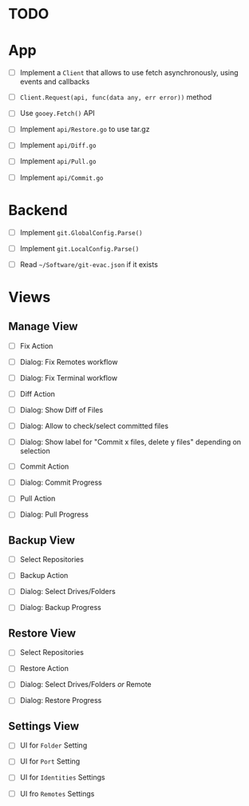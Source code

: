 
# TODO


# App

- [ ] Implement a `Client` that allows to use fetch asynchronously, using events and callbacks
- [ ] `Client.Request(api, func(data any, err error))` method

- [ ] Use `gooey.Fetch()` API
- [ ] Implement `api/Restore.go` to use tar.gz
- [ ] Implement `api/Diff.go`
- [ ] Implement `api/Pull.go`
- [ ] Implement `api/Commit.go`


# Backend

- [ ] Implement `git.GlobalConfig.Parse()`
- [ ] Implement `git.LocalConfig.Parse()`
- [ ] Read `~/Software/git-evac.json` if it exists


# Views

## Manage View

- [ ] Fix Action
- [ ] Dialog: Fix Remotes workflow
- [ ] Dialog: Fix Terminal workflow

- [ ] Diff Action
- [ ] Dialog: Show Diff of Files
- [ ] Dialog: Allow to check/select committed files
- [ ] Dialog: Show label for "Commit x files, delete y files" depending on selection

- [ ] Commit Action
- [ ] Dialog: Commit Progress

- [ ] Pull Action
- [ ] Dialog: Pull Progress


## Backup View

- [ ] Select Repositories
- [ ] Backup Action
- [ ] Dialog: Select Drives/Folders
- [ ] Dialog: Backup Progress


## Restore View

- [ ] Select Repositories
- [ ] Restore Action
- [ ] Dialog: Select Drives/Folders _or_ Remote
- [ ] Dialog: Restore Progress


## Settings View

- [ ] UI for `Folder` Setting
- [ ] UI for `Port` Setting
- [ ] UI for `Identities` Settings
- [ ] UI fro `Remotes` Settings


